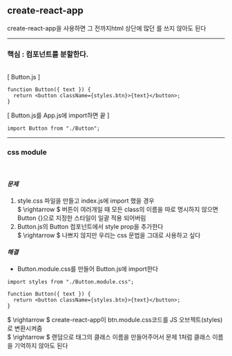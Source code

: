 ## create-react-app

create-react-app을 사용하면 그 전까지html 상단에 많던 <script></script>를 쓰지 않아도 된다

---

### 핵심 : 컴포넌트를 분할한다.

<br/>
&#91; Button.js &#93;

```
function Button({ text }) {
  return <button className={styles.btn}>{text}</button>;
}
```

&#91; Button.js를 App.js에 import하면 끝 &#93;

```
import Button from "./Button";
```

---

### css module

<br/>

#### _문제_

1. style.css 파일을 만들고 index.js에 import 했을 경우 <br/>
   $ \rightarrow $ 버튼이 여러개일 때 모든 class의 이름을 따로 명시하지 않으면 Button {}으로 지정한 스타일이 일괄 적용 되어버림
2. Button.js의 Button 컴포넌트에서 style prop을 추가한다 <br/>
   $ \rightarrow $ 나쁘지 않지만 우리는 css 문법을 그대로 사용하고 싶다

#### _해결_

- Button.module.css를 만들어 Button.js에 import한다

```
import styles from "./Button.module.css";

function Button({ text }) {
  return <button className={styles.btn}>{text}</button>;
}
```

$ \rightarrow $ create-react-app이 btn.module.css코드를 JS 오브젝트(styles)로 변환시켜줌 <br/>
$ \rightarrow $ 랜덤으로 태그의 클래스 이름을 만들어주어서 문제 1처럼 클래스 이름을 기억하지 않아도 된다
